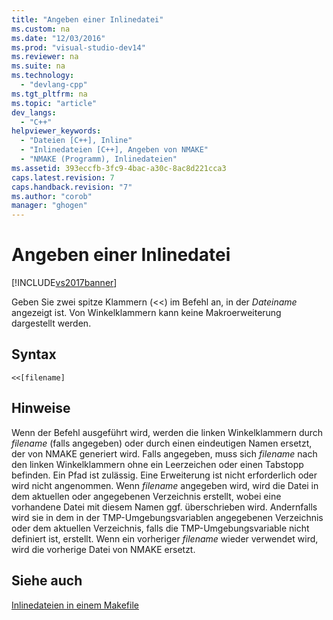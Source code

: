 ```yaml
---
title: "Angeben einer Inlinedatei"
ms.custom: na
ms.date: "12/03/2016"
ms.prod: "visual-studio-dev14"
ms.reviewer: na
ms.suite: na
ms.technology: 
  - "devlang-cpp"
ms.tgt_pltfrm: na
ms.topic: "article"
dev_langs: 
  - "C++"
helpviewer_keywords: 
  - "Dateien [C++], Inline"
  - "Inlinedateien [C++], Angeben von NMAKE"
  - "NMAKE (Programm), Inlinedateien"
ms.assetid: 393eccfb-3fc9-4bac-a30c-8ac8d221cca3
caps.latest.revision: 7
caps.handback.revision: "7"
ms.author: "corob"
manager: "ghogen"
---
```

# Angeben einer Inlinedatei
[!INCLUDE[vs2017banner](../assembler/inline/includes/vs2017banner.md)]

Geben Sie zwei spitze Klammern \(\<\<\) im Befehl an, in der *Dateiname*  angezeigt ist.  Von Winkelklammern kann keine Makroerweiterung dargestellt werden.  
  
## Syntax  
  
```  
<<[filename]  
```  
  
## Hinweise  
 Wenn der Befehl ausgeführt wird, werden die linken Winkelklammern durch *filename* \(falls angegeben\) oder durch einen eindeutigen Namen ersetzt, der von NMAKE generiert wird.  Falls angegeben, muss sich *filename* nach den linken Winkelklammern ohne ein Leerzeichen oder einen Tabstopp befinden.  Ein Pfad ist zulässig.  Eine Erweiterung ist nicht erforderlich oder wird nicht angenommen.  Wenn *filename* angegeben wird, wird die Datei in dem aktuellen oder angegebenen Verzeichnis erstellt, wobei eine vorhandene Datei mit diesem Namen ggf. überschrieben wird. Andernfalls wird sie in dem in der TMP\-Umgebungsvariablen angegebenen Verzeichnis oder dem aktuellen Verzeichnis, falls die TMP\-Umgebungsvariable nicht definiert ist, erstellt.  Wenn ein vorheriger *filename* wieder verwendet wird, wird die vorherige Datei von NMAKE ersetzt.  
  
## Siehe auch  
 [Inlinedateien in einem Makefile](../build/inline-files-in-a-makefile.md)